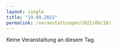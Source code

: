 ```yaml
---
layout: single
title: "19.09.2021"
permalink: /veranstaltungen/2021/09/19/
---
```


Keine Veranstaltung an diesem Tag.
